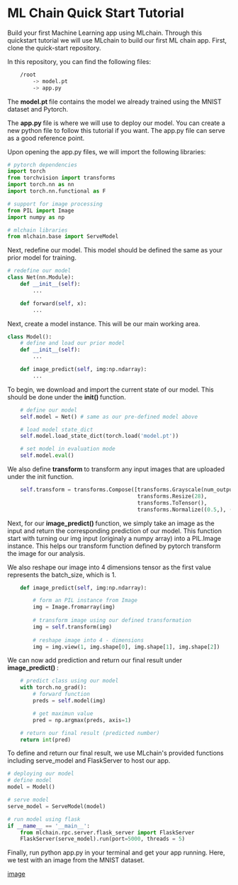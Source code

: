 # ML Chain Quick Start Tutorial

Build your first Machine Learning app using MLchain. Through this quickstart tutorial we will
use MLchain to build our first ML chain app. First, clone the quick-start repository.

In this repository, you can find the following files:

```bash    
    /root
        -> model.pt
        -> app.py    
```

The <b> model.pt </b> file contains the model we already trained using the MNIST dataset and Pytorch.
 
The <b> app.py </b> file is where we will use to deploy our model. You can create a new python file to follow this tutorial if you want. The app.py file can serve as a good reference point.

Upon opening the app.py files, we will import the following libraries:

```python
# pytorch dependencies
import torch
from torchvision import transforms
import torch.nn as nn
import torch.nn.functional as F

# support for image processing
from PIL import Image
import numpy as np

# mlchain libraries
from mlchain.base import ServeModel
```

Next, redefine our model. This model should be defined the same as your prior model for training.

```python
# redefine our model
class Net(nn.Module):
    def __init__(self):
        ...

    def forward(self, x):
        ...
```

Next, create a model instance. This will be our main working area. 

```python
class Model():
    # define and load our prior model
    def __init__(self):
        ...

    def image_predict(self, img:np.ndarray):
        ...

```

To begin, we download and import the current state of our model. This should be done under the <b> init() </b> function.

```python
    # define our model
    self.model = Net() # same as our pre-defined model above

    # load model state_dict
    self.model.load_state_dict(torch.load('model.pt'))

    # set model in evaluation mode
    self.model.eval()
```

We also define <b> transform </b> to transform any input images that are uploaded under the init function.

```python
    self.transform = transforms.Compose([transforms.Grayscale(num_output_channels=1),
                                         transforms.Resize(28),
                                         transforms.ToTensor(),
                                         transforms.Normalize((0.5,), (0.5,))])
```

Next, for our <b> image_predict() </b> function, we simply take an image as the input and return the corresponding
prediction of our model. This function start with turning our img input (originaly a numpy array) into 
a PIL.Image instance. This helps our transform function defined by pytorch transform the image for our analysis.

We also reshape our image into 4 dimensions tensor as the first value represents the batch_size, which is 1.
```python
    def image_predict(self, img:np.ndarray):

        # form an PIL instance from Image
        img = Image.fromarray(img)
    
        # transform image using our defined transformation
        img = self.transform(img)
    
        # reshape image into 4 - dimensions
        img = img.view(1, img.shape[0], img.shape[1], img.shape[2])
```

We can now add prediction and return our final result under <b> image_predict() </b>:
```python
    # predict class using our model
    with torch.no_grad():
        # forward function
        preds = self.model(img)

        # get maximun value
        pred = np.argmax(preds, axis=1)

    # return our final result (predicted number)
    return int(pred)
```

To define and return our final result, we use MLchain's provided functions 
including serve_model and FlaskServer to host our app.

```python
# deploying our model
# define model
model = Model()

# serve model
serve_model = ServeModel(model)

# run model using flask
if __name__ == '__main__':
    from mlchain.rpc.server.flask_server import FlaskServer
    FlaskServer(serve_model).run(port=5000, threads = 5)
```

Finally, run python app.py in your terminal and get your app running. Here, we test with an image from the MNIST dataset. 

[image](http://i.imgur.com/aNIFpdQ.png)
